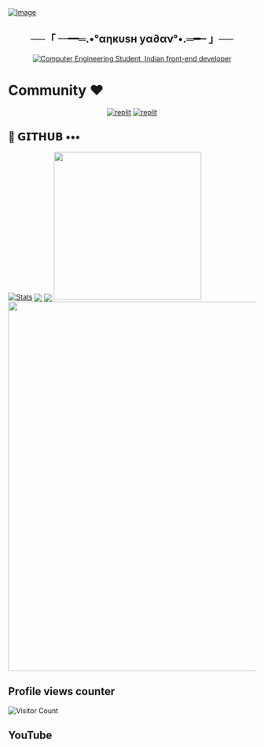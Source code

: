 <a href="https://graph.org/file/cb3bb5ac97bdd36055521.jpg" align="center">
    <img src="https://graph.org/file/cb3bb5ac97bdd36055521.jpg" alt="Image">
</a>


<h2 align="center">
    ──「 ┈━═.•°αηкυѕн уα∂αν°•.═━┈ 」──
</h2>


<div align="center">
    <a href="https://git.io/typing-svg"><img src="https://readme-typing-svg.demolab.com?font=Sacramento&color=%237E3ACE&size=30&center=true&vCenter=true&width=550&lines= My+Name+is;Ankush+Yadav;He/him;Computer+Engineering+Student;Indian+Frontend+Dev;NDA+Lover+:3;Power+Metal+Lover+%3C3;function+findQuestion(42)" alt="Computer Engineering Student, Indian front-end developer"></a>
</div>



# Community ❤️
</p>
<p align="center">
<a href="https://instagram.com/Alonesimpleboy_ankush?igshid=YmMyMTA2M2Y="><img alt="replit" src="https://img.shields.io/badge/-Instagram-orange?style=for-the-badge&logo=instagram&logoColor=white"/></a> <a href="https://telegram.me/NDALoverAnkush"><img alt="replit" src="https://img.shields.io/badge/-Telegram-blue?style=for-the-badge&logo=telegram&logoColor=white"/></a>
</p>

## 💜 𝗚𝗜𝗧𝗛𝗨𝗕 •••
[![Stats](https://github-readme-stats.vercel.app/api?username=Mswpresents&hide=prs&count_public=true&show_icons=true&theme=algolia)](https://github.com/Mswpresents/github-readme-stats)
<img src="https://github-readme-streak-stats.herokuapp.com?user=Mswpresents&theme=tokyonight" align="center">
<img src="https://github-readme-stats.vercel.app/api/top-langs/?username=Mswpresents&layout=compact&theme=tokyonight" align="center">
<img height=300 src="https://github-stats-alpha.vercel.app/api/?username=Mswpresents&cc=000&tc=fff&ic=fff&bc=000">
<img width=750 src="https://github-profile-trophy.vercel.app/?username=Mswpresents&theme=darkhub">


## Profile views counter
![Visitor Count](https://profile-counter.glitch.me/{Mswpresents}/count.svg)


## YouTube 
